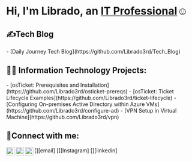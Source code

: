 <h1>Hi, I'm Librado, an <a href="https://linkedin.com/in/Librado3rd">IT Professional</a>☺</h1>

<h2>✍️Tech Blog</h2>
- [Daily Journey Tech Blog](https://github.com/Librado3rd/Tech_Blog)

<h2>👨‍💻 Information Technology Projects:</h2>
- [osTicket: Prerequisites and Installation](https://github.com/Librado3rd/osticket-prereqs)
- [osTicket: Ticket Lifecycle Examples](https://github.com/Librado3rd/ticket-lifecycle)
- [Configuring On-premises Active Directory within Azure VMs](https://github.com/Librado3rd/configure-ad)
- [VPN Setup in Virtual Machine](https://github.com/Librado3rd/vpn)

<h2>🤳Connect with me:</h2>
[<img align="left" alt="Josh | Instagram" width="22px" src="https://github.com/user-attachments/assets/0157ab59-59e5-4ad6-b8c2-c2d1d2186b4d" />][email]
[<img align="left" alt="Josh | Twitter" width="22px" src="https://github.com/user-attachments/assets/b4c5ea35-badd-4094-acf8-c89605481185" />][Instagram]
[<img align="left" alt="Josh | LinkedIn" width="22px" src="https://github.com/user-attachments/assets/f868396e-887d-423c-b4b4-2e3f4a666dd7" />][linkedin]

[Email]: mailto:Librado3rd@gmail.com
[Instagram]: https://www.instagram.com/sheepdesigns/
[Linkedin]: https://www.linkedin.com/in/Librado3rd/


